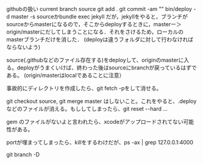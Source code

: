 githubの扱い
current branch source
git add .
git commit -am ""
bin/deploy -d master -s sourceかbundle exec jekyll 
だが，jekyllをやると，ブランチがsourceからmasterになるので，そこからdeployするときに，masterー＞origin/masterにだしてしまうことになる．それをさけるため，ローカルのmasterブランチだけを消した．
(deployは違うフォルダに対して行わなければならないよう)



source(.githubなどのファイル存在する)をdeployして、originのmasterに入る。deployがうまくいけば、終わった後はsourceにbranchが戻っているはずである。
(origin/masterはlocalであることに注意）

事故的にディレクトリを作成したら、git fetch -pをして消せる。

git checkout source, git merge master はしないこと。これをやると、.deployなどのファイルが消える。もししてしまったら、git reset --hard ...


gem のファイルがないよと言われたら、xcodeがアップロードされてない可能性がある。


portが埋まってしまったら、killをするわけだが、ps -ax | grep 127.0.0.1:4000

git branch -D